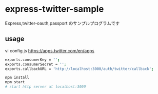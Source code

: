# express-twitter-sample
Express,twitter-oauth,passport のサンプルプログラムです

## usage
vi config.js
https://apps.twitter.com/en/apps
```sh
exports.consumerKey = '';
exports.consumerSecret = '';
exports.callbackURL = 'http://localhost:3000/auth/twitter/callback';
```

```sh
npm install
npm start
# start http server at localhost:3000
```
